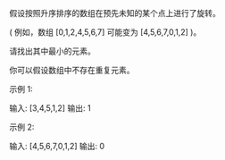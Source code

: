假设按照升序排序的数组在预先未知的某个点上进行了旋转。

( 例如，数组&nbsp;[0,1,2,4,5,6,7]  可能变为&nbsp;[4,5,6,7,0,1,2]&nbsp;)。

请找出其中最小的元素。

你可以假设数组中不存在重复元素。

示例 1:

输入: [3,4,5,1,2]
输出: 1

示例 2:

输入: [4,5,6,7,0,1,2]
输出: 0
